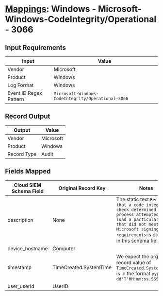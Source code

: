 # [Mappings](README.md): Windows - Microsoft-Windows-CodeIntegrity/Operational - 3066

## Input Requirements

|Input|Value|
|-----|-----|
|Vendor|Microsoft|
|Product|Windows|
|Log Format|Windows|
|Event ID Regex Pattern|`Microsoft-Windows-CodeIntegrity/Operational-3066`|

## Record Output

|Output|Value|
|------|-----|
|Vendor|Microsoft|
|Product|Windows|
|Record Type|Audit|

## Fields Mapped

|Cloud SIEM Schema Field|Original Record Key|Notes|
|-----------------------|-------------------|-----|
|description|None|The static text `Records that a code integrity check determined that a process attempted to load a particular driver that did not meet the Microsoft signing level requirements` is populated in this schema field.|
|device_hostname|Computer||
|timestamp|TimeCreated.SystemTime|We expect the orginal record value of `TimeCreated.SystemTime` is in the format `yyyy-MM-dd'T'HH:mm:ss.SSSSSSSSSZ`|
|user_userId|UserID||

